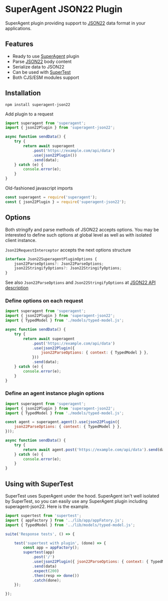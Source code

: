 # SuperAgent JSON22 Plugin
SuperAgent plugin providing support to [JSON22](https://github.com/dancecoder/json22#readme) data format in your applications.

## Features
* Ready to use [SuperAgent](https://visionmedia.github.io/superagent/) plugin
* Parse [JSON22](https://github.com/dancecoder/json22#readme) body content
* Serialize data to JSON22
* Can be used with [SuperTest](https://github.com/visionmedia/supertest#readme)
* Both CJS/ESM modules support

## Installation
```shell
npm install superagent-json22
```

Add plugin to a request
```javascript
import superagent from 'superagent';
import { json22Plugin } from 'superagent-json22';

async function sendData() {
    try {
        return await superagent
            .post('https://example.com/api/data')
            .use(json22Plugin())
            .send(data);
    } catch (e) {
        console.error(e);
    }
}
```

Old-fashioned javascript imports
```javascript
const superagent = require('superagent');
const { json22Plugin } = require('superagent-json22');
```

## Options

Both stringify and parse methods of JSON22 accepts options. You may be interested to define such options at global level as well as with isolated client instance.

`Json22RequestInterceptor` accepts the next options structure

```typescript
interface Json22SuperagentPluginOptions {
    json22ParseOptions?: Json22ParseOptions;
    json22StringifyOptions?: Json22StringifyOptions;
}
```
See also `Json22ParseOptions` and `Json22StringifyOptions` at [JSON22 API description](https://github.com/dancecoder/json22#api)

### Define options on each request
```javascript
import superagent from 'superagent';
import { json22Plugin } from 'superagent-json22';
import { TypedModel } from './models/typed-model.js';

async function sendData() {
    try {
        return await superagent
            .post('https://example.com/api/data')
            .use(json22Plugin({
                json22ParseOptions: { context: { TypedModel } },
            }))
            .send(data);
    } catch (e) {
        console.error(e);
    }
}
```

### Define an agent instance plugin options
```javascript
import superagent from 'superagent';
import { json22Plugin } from 'superagent-json22';
import { TypedModel } from './models/typed-model.js';

const agent = superagent.agent().use(json22Plugin({
    json22ParseOptions: { context: { TypedModel } },
}));

async function sendData() {
    try {
        return await agent.post('https://example.com/api/data').send(data);
    } catch (e) {
        console.error(e);
    }
}
```

## Using with SuperTest
SuperTest uses SuperAgent under the hood. SuperAgent isn't well isolated by SuperTest,
so you can easily use any SuperAgent plugin including superagent-json22. Here is the example.
```javascript
import supertest from 'supertest';
import { appFactory } from '../lib/app/appFatory.js';
import { TypedModel } from '../lib/models/typed-model.js';

suite('Response tests', () => {

    test('supertest with plugin', (done) => {
        const app = appFactory();
        supertest(app)
            .post('/')
            .use(json22Plugin({ json22ParseOptions: { context: { TypedModel } }}))
            .send(data)
            .expect(200)
            .then(resp => done())
            .catch(done);
    });

});
```
